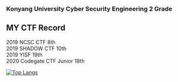 ### Konyang University Cyber Security Engineering 2 Grade  

## MY CTF Record  
2019 NCSC CTF 8th   
2019 SHADOW CTF 10th  
2019 YISF 19th  
2020 Codegate CTF Junior 18th    

[![Top Langs](https://github-readme-stats.vercel.app/api/top-langs/?username=jihyungeun&layout=compact)](https://github.com/jihyungeun/github-readme-stats)
